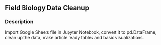 ## Field Biology Data Cleanup 

### Description 

Import Google Sheets file in Jupyter Notebook, convert it to pd.DataFrame, clean up the data, make article ready tables and basic visualizations.
